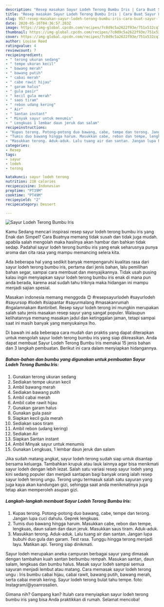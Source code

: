 ```yaml
---
description: "Resep masakan Sayur Lodeh Terong Bumbu Iris | Cara Buat Sayur Lodeh Terong Bumbu Iris Yang Sedap"
title: "Resep masakan Sayur Lodeh Terong Bumbu Iris | Cara Buat Sayur Lodeh Terong Bumbu Iris Yang Sedap"
slug: 957-resep-masakan-sayur-lodeh-terong-bumbu-iris-cara-buat-sayur-lodeh-terong-bumbu-iris-yang-sedap
date: 2020-05-16T04:36:57.203Z
image: https://img-global.cpcdn.com/recipes/7c0d9c5a2622f93e/751x532cq70/sayur-lodeh-terong-bumbu-iris-foto-resep-utama.jpg
thumbnail: https://img-global.cpcdn.com/recipes/7c0d9c5a2622f93e/751x532cq70/sayur-lodeh-terong-bumbu-iris-foto-resep-utama.jpg
cover: https://img-global.cpcdn.com/recipes/7c0d9c5a2622f93e/751x532cq70/sayur-lodeh-terong-bumbu-iris-foto-resep-utama.jpg
author: Louise Reed
ratingvalue: 4
reviewcount: 7
recipeingredient:
- " terong ukuran sedang"
- " tempe ukuran kecil"
- " bawang merah"
- " bawang putih"
- " cabai merah"
- " cabe rawit hijau"
- " garam halus"
- " gula pasir"
- " kecil gula merah"
- " saos tiram"
- " rebon udang kering"
- " Air"
- " Santan instant"
- " Minyak sayur untuk menumis"
- " Lengkuas 1 lembar daun jeruk dan salam"
recipeinstructions:
- "Kupas terong. Potong-potong duo bawang, cabe, tempe dan terong. Jangan lupa cuci dahulu. Geprek lengkuas."
- "Tumis duo bawang hingga harum. Masukkan cabe, rebon dan tempe, lengkuas, daun salam dan daun jeruk. Masukkan saus tiram. Aduk-aduk."
- "Masukkan terong. Aduk-aduk. Lalu tuang air dan santan. Jangan lupa bubuhi duo gula dan garam. Test rasa. Tunggu hingga terong menjadi layu. Matikan api. Terong siap dinikmati."
categories:
- Resep
tags:
- sayur
- lodeh
- terong

katakunci: sayur lodeh terong 
nutrition: 218 calories
recipecuisine: Indonesian
preptime: "PT39M"
cooktime: "PT49M"
recipeyield: "2"
recipecategory: Dessert

---
```



![Sayur Lodeh Terong Bumbu Iris](https://img-global.cpcdn.com/recipes/7c0d9c5a2622f93e/751x532cq70/sayur-lodeh-terong-bumbu-iris-foto-resep-utama.jpg)

Kamu Sedang mencari inspirasi resep sayur lodeh terong bumbu iris yang Enak dan Simpel? Cara Buatnya memang tidak susah dan tidak juga mudah. apabila salah mengolah maka hasilnya akan hambar dan bahkan tidak sedap. Padahal sayur lodeh terong bumbu iris yang enak seharusnya punya aroma dan cita rasa yang mampu memancing selera kita.

Ada beberapa hal yang sedikit banyak mempengaruhi kualitas rasa dari sayur lodeh terong bumbu iris, pertama dari jenis bahan, lalu pemilihan bahan segar, sampai cara membuat dan menyajikannya. Tidak usah pusing kalau ingin menyiapkan sayur lodeh terong bumbu iris enak di mana pun anda berada, karena asal sudah tahu triknya maka hidangan ini mampu menjadi sajian spesial.

Masakan indonesia memang menggoda 😊 #resepsayurlodeh #sayurlodeh #sayursop #lodeh #siapantar #sayurmalang #masakanrumah #ngalamnakam #antiribet. Resep sayur lodeh terong ini mungkin merupakan salah satu jenis masakan resep sayur yang sangat populer. Walaupun kelihatannya memang masakan jadul dan ketinggalan jaman, tetapi sampai saat ini masih banyak yang menyukainya lho.


Di bawah ini ada beberapa cara mudah dan praktis yang dapat diterapkan untuk mengolah sayur lodeh terong bumbu iris yang siap dikreasikan. Anda dapat membuat Sayur Lodeh Terong Bumbu Iris memakai 15 jenis bahan dan 3 langkah pembuatan. Berikut ini cara dalam menyiapkan hidangannya.

<!--inarticleads1-->

##### Bahan-bahan dan bumbu yang digunakan untuk pembuatan Sayur Lodeh Terong Bumbu Iris:

1. Gunakan  terong ukuran sedang
1. Sediakan  tempe ukuran kecil
1. Ambil  bawang merah
1. Sediakan  bawang putih
1. Ambil  cabai merah
1. Ambil  cabe rawit hijau
1. Gunakan  garam halus
1. Gunakan  gula pasir
1. Siapkan  kecil gula merah
1. Sediakan  saos tiram
1. Ambil  rebon (udang kering)
1. Sediakan  Air
1. Siapkan  Santan instant
1. Ambil  Minyak sayur untuk menumis
1. Gunakan  Lengkuas, 1 lembar daun jeruk dan salam


Jika sudah matang angkat, sayur lodeh terong sudah siap untuk disantap bersama keluarga. Tambahkan krupuk atau lauk lainnya agar bisa menikmati sayur lodeh dengan lebih lezat. Salah satu variasi resep sayur lodeh yang kini sedang populer dan menjadi santapan bagi banyak orang ialah resep sayur lodeh terong ungu. Terong ungu termasuk salah satu sayuran yang juga kaya akan kandungan gizi, sehingga saat anda menikmatinya juga tetap akan memperoleh asupan gizi. 

<!--inarticleads2-->

##### Langkah-langkah membuat Sayur Lodeh Terong Bumbu Iris:

1. Kupas terong. Potong-potong duo bawang, cabe, tempe dan terong. Jangan lupa cuci dahulu. Geprek lengkuas.
1. Tumis duo bawang hingga harum. Masukkan cabe, rebon dan tempe, lengkuas, daun salam dan daun jeruk. Masukkan saus tiram. Aduk-aduk.
1. Masukkan terong. Aduk-aduk. Lalu tuang air dan santan. Jangan lupa bubuhi duo gula dan garam. Test rasa. Tunggu hingga terong menjadi layu. Matikan api. Terong siap dinikmati.


Sayur lodeh merupakan aneka campuran berbagai sayur yang dimasak dengan tambahan kuah santan berbumbu rempah. Masukan santan, daun salam, lengkuas dan bumbu halus. Masak sayur lodeh sampai semua sayuran menjadi lembut atau matang. Cara memasak sayur lodeh terong ungu : Iris bumbu cabai hijau, cabai rawit, bawang putih, bawang merah, serta cabai merah kering. Sayur lodeh terong bulat tahu tempe. foto: Instagram/@yoanrosalien. 

Gimana nih? Gampang kan? Itulah cara menyiapkan sayur lodeh terong bumbu iris yang bisa Anda praktikkan di rumah. Selamat mencoba!
